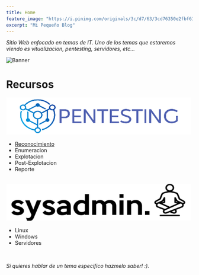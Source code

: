 ```yaml
---
title: Home
feature_image: "https://i.pinimg.com/originals/3c/d7/63/3cd76350e2fbf6101ccf5e832639eeb6.jpg"
excerpt: "Mi Pequeño Blog"
---
```


_Sitio Web enfocado en temas de IT. Uno de los temas que estaremos viendo es vitualizacion, pentesting, servidores, etc..._

![Banner](https://cdn.hipwallpaper.com/i/50/91/htRuse.jpg)

# Recursos

<img src ="./img/pentesting.png" width=500 height=100>

* [Reconocimiento](./_post/2021-03-21-Reconocimiento.md)
* Enumeracion
* Explotacion 
* Post-Explotacion
* Reporte

<br>

<img src ="./img/sysadmin.png" width=500 height=100>

* Linux
* Windows
* Servidores

<br>

_Si quieres hablar de un tema especifico hazmelo saber! :)._
